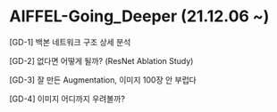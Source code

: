 # AIFFEL-Going_Deeper (21.12.06 ~)

[GD-1] 백본 네트워크 구조 상세 분석

[GD-2] 없다면 어떻게 될까? (ResNet Ablation Study)

[GD-3] 잘 만든 Augmentation, 이미지 100장 안 부럽다

[GD-4] 이미지 어디까지 우려볼까?
